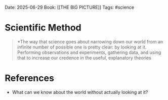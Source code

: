 Date: 2025-06-29
Book: [[THE BIG PICTURE]]
Tags: #science 
# Scientific Method

>*The way that science goes about narrowing down our world from an infinite number of possible one is pretty clear: by looking at it. Performing observations and experiments, gathering data, and using that to increase our credence in the useful, explanatory theories

# References
- What can we know about the world without actually looking at it?